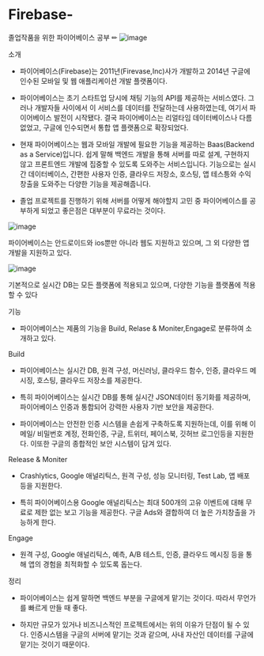 # Firebase-
졸업작품을 위한 파이어베이스 공부 ✏
![image](https://user-images.githubusercontent.com/62290451/150085304-2d8e5acc-f3e3-4484-88fb-558103e9e2ce.png)

소개 
- 파이어베이스(Firebase)는 2011년(Firevase,Inc)사가 개발하고 2014년 구글에 인수된 모바일 및 웹 애플리케이션 개발 플랫폼이다.

- 파이어베이스는 초기 스타트업 당시에 채팅 기능의 API를 제공하는 서비스였다. 그러나 개발자들 사이에서 이 서비스를 데이터를 전달하는데 사용하였는데, 여기서 파이어베이스 발전이 시작됐다. 결국 파이어베이스는 리얼타임 데이터베이스나 다름 없었고, 구글에 인수되면서 통합 앱 플랫폼으로 확장되었다.

- 현재 파이어베이스는 웹과 모바일 개발에 필요한 기능을 제공하는 Baas(Backend as a Service)입니다. 쉽게 말해 백엔드 개발을 통해 서버를 따로 설계, 구현하지 않고 프론트엔드 개발에 집중할 수 있도록 도와주는 서비스입니다. 기능으로는 실시간 데이터베이스, 간편한 사용자 인증, 클라우드 저장소, 호스팅, 앱 테스틍와 수익 창출을 도와주는 다양한 기능을 제공해줍니다.

- 졸업 프로젝트를 진행하기 위해 서버를 어떻게 해야할지 고민 중 파이어베이스를 공부하게 되었고 좋은점은 대부분이 무료라는 것이다.


![image](https://user-images.githubusercontent.com/62290451/150086488-1d333ad3-7d30-41a6-a875-dd125bfe5f0a.png)

파이어베이스는 안드로이드와 ios뿐만 아니라 웹도 지원하고 있으며, 그 외 다양한 앱 개발을 지원하고 있다. 

![image](https://user-images.githubusercontent.com/62290451/150086768-c1334eac-be27-4161-aa82-c9e4e1eb5801.png)

기본적으로 실시간 DB는 모든 플랫폼에 적용되고 있으며, 다양한 기능을 플랫폼에 적용할 수 있다



기능
- 파이어베이스는 제품의 기능을 Build, Relase & Moniter,Engage로 분류하여 소개하고 있다.

Build

- 파이어베이스는 실시간 DB, 원격 구성, 머신러닝, 클라우드 함수, 인증, 클라우드 메시징, 호스팅, 클라우드 저장소를 제공한다.

- 특히 파이어베이스는 실시간 DB를 통해 실시간 JSON데이터 동기화를 제공하며, 파이어베이스 인증과 통합되어 강력한 사용자 기반 보안을 제공한다.

- 파이어베이스는 안전한 인증 시스템을 손쉽게 구축하도록 지원하는데, 이를 위해 이메일/ 비밀번호 계정, 전화인증, 구글, 트위터, 페이스북, 깃허브 로그인등을 지원한다. 이또한 구글의 종합적인 보안 시스템이 담겨 있다. 

Release & Moniter 
 - Crashlytics, Google 애널리틱스, 원격 구성, 성능 모니터링, Test Lab, 앱 배포 등을 지원한다.

 - 특히 파이어베이스용 Google 애널리틱스는 최대 500개의 고유 이벤트에 대해 무료로 제한 없는 보고 기능을 제공한다. 구글 Ads와 결합하여 더 높은 가치창출을 가능하게 한다.

Engage
 - 원격 구성, Google 애널리틱스, 예측, A/B 테스트, 인증, 클라우드 메시징 등을 통해 앱의 경험을 최적화할 수 있도록 돕는다.
 

정리
 - 파이어베이스는 쉽게 말하면 백엔드 부분을 구글에게 맡기는 것이다. 따라서 무언가를 빠르게 만들 때 좋다.

 - 하지만 규모가 있거나 비즈니스적인 프로젝트에서는 위의 이유가 단점이 될 수 있다. 인증시스템을 구글의 서버에 맡기는 것과 같으며, 사내 자산인 데이터를 구글에 맡기는 것이기 때문이다.

 
